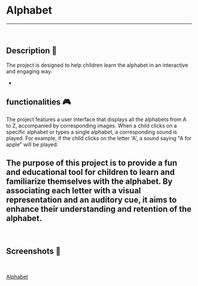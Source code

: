 # **Alphabet** 

---

<br>

## **Description 📃**
The project is designed to help children learn the alphabet in an interactive and engaging way.

- 

## **functionalities 🎮**
The project features a user interface that displays all the alphabets from A to Z, accompanied by corresponding images. When a child clicks on a specific alphabet or types a single alphabet, a corresponding sound is played. For example, if the child clicks on the letter 'A', a sound saying "A for apple" will be played.

The purpose of this project is to provide a fun and educational tool for children to learn and familiarize themselves with the alphabet. By associating each letter with a visual representation and an auditory cue, it aims to enhance their understanding and retention of the alphabet.
- 
<br>


## **Screenshots 📸**

<br>

[Alphabet](https://github.com/kunjgit/GameZone/blob/main/assets/images/Alphabet.png)

<br>

